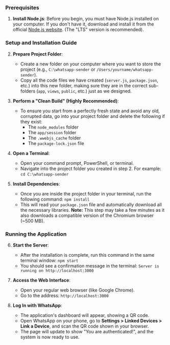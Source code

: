 ### Prerequisites

1.  **Install Node.js**: Before you begin, you must have Node.js installed on your computer. If you don't have it, download and install it from the official [Node.js website](https://nodejs.org/). (The "LTS" version is recommended).

### Setup and Installation Guide

2.  **Prepare Project Folder**:
    * Create a new folder on your computer where you want to store the project (e.g., `C:\whatsapp-sender` or `/Users/yourname/whatsapp-sender`).
    * Copy all the code files we have created (`server.js`, `package.json`, etc.) into this new folder, making sure they are in the correct sub-folders (`app`, `views`, `public`, etc.) just as we designed.

3.  **Perform a "Clean Build" (Highly Recommended)**:
    * To ensure you start from a perfectly fresh state and avoid any old, corrupted data, go into your project folder and delete the following if they exist:
        * The `node_modules` folder
        * The `app/session` folder
        * The `.wwebjs_cache` folder
        * The `package-lock.json` file

4.  **Open a Terminal**:
    * Open your command prompt, PowerShell, or terminal.
    * Navigate into the project folder you created in step 2. For example:
        `cd C:\whatsapp-sender`

5.  **Install Dependencies**:
    * Once you are inside the project folder in your terminal, run the following command:
        `npm install`
    * This will read your `package.json` file and automatically download all the necessary libraries. **Note:** This step may take a few minutes as it also downloads a compatible version of the Chromium browser (~500 MB).

### Running the Application

6.  **Start the Server**:
    * After the installation is complete, run this command in the same terminal window:
        `npm start`
    * You should see a confirmation message in the terminal: `Server is running on http://localhost:3000`

7.  **Access the Web Interface**:
    * Open your regular web browser (like Google Chrome).
    * Go to the address: `http://localhost:3000`

8.  **Log In with WhatsApp**:
    * The application's dashboard will appear, showing a QR code.
    * Open WhatsApp on your phone, go to **Settings > Linked Devices > Link a Device**, and scan the QR code shown in your browser.
    * The page will update to show "You are authenticated!", and the system is now ready to use.